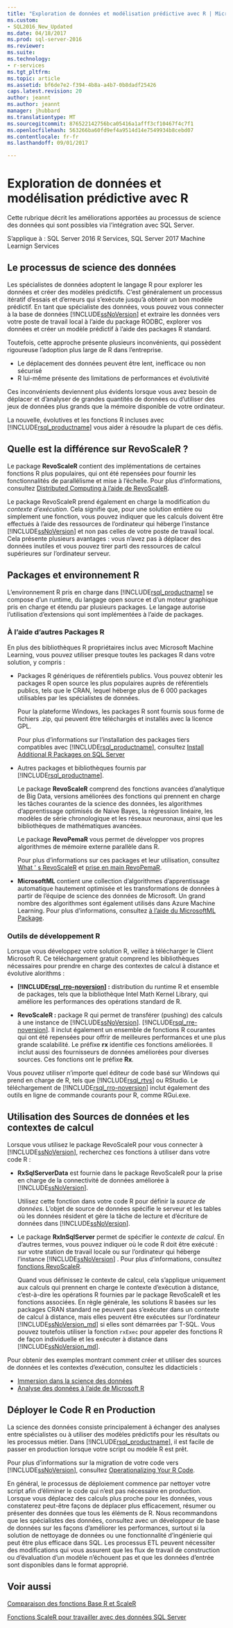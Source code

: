 ```yaml
---
title: "Exploration de données et modélisation prédictive avec R | Microsoft Docs"
ms.custom:
- SQL2016_New_Updated
ms.date: 04/18/2017
ms.prod: sql-server-2016
ms.reviewer: 
ms.suite: 
ms.technology:
- r-services
ms.tgt_pltfrm: 
ms.topic: article
ms.assetid: bf6de7e2-f394-4b8a-a4b7-0b8dadf25426
caps.latest.revision: 20
author: jeannt
ms.author: jeannt
manager: jhubbard
ms.translationtype: MT
ms.sourcegitcommit: 876522142756bca05416a1afff3cf10467f4c7f1
ms.openlocfilehash: 563266ba60fd9ef4a9514d14e7549934b8cebd07
ms.contentlocale: fr-fr
ms.lasthandoff: 09/01/2017

---
```

# <a name="data-exploration-and-predictive-modeling-with-r"></a>Exploration de données et modélisation prédictive avec R

Cette rubrique décrit les améliorations apportées au processus de science des données qui sont possibles via l’intégration avec SQL Server.

S’applique à : SQL Server 2016 R Services, SQL Server 2017 Machine Learnign Services

## <a name="the-data-science-process"></a>Le processus de science des données

Les spécialistes de données adoptent le langage R pour explorer les données et créer des modèles prédictifs. C’est généralement un processus itératif d’essais et d’erreurs qui s’exécute jusqu’à obtenir un bon modèle prédictif. En tant que spécialiste des données, vous pouvez vous connecter à la base de données [!INCLUDE[ssNoVersion](../../includes/ssnoversion-md.md)] et extraire les données vers votre poste de travail local à l’aide du package RODBC, explorer vos données et créer un modèle prédictif à l’aide des packages R standard.

Toutefois, cette approche présente plusieurs inconvénients, qui possèdent rigoureuse l’adoption plus large de R dans l’entreprise. 

+ Le déplacement des données peuvent être lent, inefficace ou non sécurisé
+ R lui-même présente des limitations de performances et évolutivité

Ces inconvénients deviennent plus évidents lorsque vous avez besoin de déplacer et d’analyser de grandes quantités de données ou d’utiliser des jeux de données plus grands que la mémoire disponible de votre ordinateur.

La nouvelle, évolutives et les fonctions R incluses avec [!INCLUDE[rsql_productname](../../includes/rsql-productname-md.md)] vous aider à résoudre la plupart de ces défis. 

## <a name="whats-different-about-revoscaler"></a>Quelle est la différence sur RevoScaleR ?

Le package **RevoScaleR** contient des implémentations de certaines fonctions R plus populaires, qui ont été repensées pour fournir les fonctionnalités de parallélisme et mise à l’échelle. Pour plus d’informations, consultez [Distributed Computing à l’aide de RevoScaleR](https://msdn.microsoft.com/microsoft-r/scaler-distributed-computing).

Le package RevoScaleR prend également en charge la modification du *contexte d’exécution*. Cela signifie que, pour une solution entière ou simplement une fonction, vous pouvez indiquer que les calculs doivent être effectués à l’aide des ressources de l’ordinateur qui héberge l’instance [!INCLUDE[ssNoVersion](../../includes/ssnoversion-md.md)] et non pas celles de votre poste de travail local. Cela présente plusieurs avantages : vous n’avez pas à déplacer des données inutiles et vous pouvez tirer parti des ressources de calcul supérieures sur l’ordinateur serveur.

## <a name="r-environment-and-packages"></a>Packages et environnement R

L’environnement R pris en charge dans [!INCLUDE[rsql_productname](../../includes/rsql-productname-md.md)] se compose d’un runtime, du langage open source et d’un moteur graphique pris en charge et étendu par plusieurs packages. Le langage autorise l’utilisation d’extensions qui sont implémentées à l’aide de packages.  

### <a name="using-other-r-packages"></a>À l’aide d’autres Packages R

En plus des bibliothèques R propriétaires inclus avec Microsoft Machine Learning, vous pouvez utiliser presque toutes les packages R dans votre solution, y compris :

+ Packages R génériques de référentiels publics. Vous pouvez obtenir les packages R open source les plus populaires auprès de référentiels publics, tels que le CRAN, lequel héberge plus de 6 000 packages utilisables par les spécialistes de données.
  
  Pour la plateforme Windows, les packages R sont fournis sous forme de fichiers .zip, qui peuvent être téléchargés et installés avec la licence GPL.  
  
  Pour plus d’informations sur l’installation des packages tiers compatibles avec [!INCLUDE[rsql_productname](../../includes/rsql-productname-md.md)], consultez [Install Additional R Packages on SQL Server](../../advanced-analytics/r/install-additional-r-packages-on-sql-server.md)  
  
+ Autres packages et bibliothèques fournis par [!INCLUDE[rsql_productname](../../includes/rsql-productname-md.md)].   
  
     Le package **RevoScaleR** comprend des fonctions avancées d’analytique de Big Data, versions améliorées des fonctions qui prennent en charge les tâches courantes de la science des données, les algorithmes d’apprentissage optimisés de Naive Bayes, la régression linéaire, les modèles de série chronologique et les réseaux neuronaux, ainsi que les bibliothèques de mathématiques avancées.  
  
     Le package **RevoPemaR** vous permet de développer vos propres algorithmes de mémoire externe parallèle dans R.  
  
     Pour plus d’informations sur ces packages et leur utilisation, consultez [What ' s RevoScaleR](https://msdn.microsoft.com/microsoft-r/scaler-user-guide-introduction) et [prise en main RevoPemaR](https://msdn.microsoft.com/microsoft-r/pemar-getting-started). 

+ **MicrosoftML** contient une collection d’algorithmes d’apprentissage automatique hautement optimisée et les transformations de données à partir de l’équipe de science des données de Microsoft. Un grand nombre des algorithmes sont également utilisés dans Azure Machine Learning. Pour plus d’informations, consultez [à l’aide du MicrosoftML Package](../../advanced-analytics/using-the-microsoftml-package.md).

### <a name="r-development-tools"></a>Outils de développement R

Lorsque vous développez votre solution R, veillez à télécharger le Client Microsoft R. Ce téléchargement gratuit comprend les bibliothèques nécessaires pour prendre en charge des contextes de calcul à distance et évolutive alorithms :

+ **[!INCLUDE[rsql_rro-noversion](../../includes/rsql-rro-noversion-md.md)] :** distribution du runtime R et ensemble de packages, tels que la bibliothèque Intel Math Kernel Library, qui améliore les performances des opérations standard de R.  
  
+ **RevoScaleR :** package R qui permet de transférer (pushing) des calculs à une instance de [!INCLUDE[ssNoVersion](../../includes/ssnoversion-md.md)]. [!INCLUDE[rsql_rre-noversion](../../includes/rsql-rre-noversion-md.md)]. Il inclut également un ensemble de fonctions R courantes qui ont été repensées pour offrir de meilleures performances et une plus grande scalabilité. Le préfixe **rx** identifie ces fonctions améliorées. Il inclut aussi des fournisseurs de données améliorées pour diverses sources. Ces fonctions ont le préfixe **Rx**.

Vous pouvez utiliser n’importe quel éditeur de code basé sur Windows qui prend en charge de R, tels que [!INCLUDE[rsql_rtvs](../../includes/rsql-rtvs-md.md)] ou RStudio. Le téléchargement de [!INCLUDE[rsql_rro-noversion](../../includes/rsql-rro-noversion-md.md)] inclut également des outils en ligne de commande courants pour R, comme RGui.exe.

## <a name="use-new-data-sources-and-compute-contexts"></a>Utilisation des Sources de données et les contextes de calcul

Lorsque vous utilisez le package RevoScaleR pour vous connecter à [!INCLUDE[ssNoVersion](../../includes/ssnoversion-md.md)], recherchez ces fonctions à utiliser dans votre code R :

+ **RxSqlServerData** est fournie dans le package RevoScaleR pour la prise en charge de la connectivité de données améliorée à [!INCLUDE[ssNoVersion](../../includes/ssnoversion-md.md)].
  
     Utilisez cette fonction dans votre code R pour définir la *source de données*. L’objet de source de données spécifie le serveur et les tables où les données résident et gère la tâche de lecture et d’écriture de données dans [!INCLUDE[ssNoVersion](../../includes/ssnoversion-md.md)].
  
-   Le package **RxInSqlServer** permet de spécifier le *contexte de calcul*.  En d’autres termes, vous pouvez indiquer où le code R doit être exécuté : sur votre station de travail locale ou sur l’ordinateur qui héberge l’instance [!INCLUDE[ssNoVersion](../../includes/ssnoversion-md.md)] .  Pour plus d’informations, consultez [fonctions RevoScaleR](https://msdn.microsoft.com/microsoft-r/scaler/scaler).
  
     Quand vous définissez le contexte de calcul, cela s’applique uniquement aux calculs qui prennent en charge le contexte d’exécution à distance, c’est-à-dire les opérations R fournies par le package RevoScaleR et les fonctions associées. En règle générale, les solutions R basées sur les packages CRAN standard ne peuvent pas s’exécuter dans un contexte de calcul à distance, mais elles peuvent être exécutées sur l’ordinateur [!INCLUDE[ssNoVersion_md](../../includes/ssnoversion-md.md)] si elles sont démarrées par T-SQL. Vous pouvez toutefois utiliser la fonction `rxExec` pour appeler des fonctions R de façon individuelle et les exécuter à distance dans [!INCLUDE[ssNoVersion_md](../../includes/ssnoversion-md.md)].

Pour obtenir des exemples montrant comment créer et utiliser des sources de données et les contextes d’exécution, consultez les didacticiels :

+ [Immersion dans la science des données](../../advanced-analytics/tutorials/deepdive-data-science-deep-dive-using-the-revoscaler-packages.md)  
+  [Analyse des données à l’aide de Microsoft R](https://msdn.microsoft.com/en-us/microsoft-r/data-analysis-in-microsoft-r)

## <a name="deploy-r-code-to-production"></a>Déployer le Code R en Production

La science des données consiste principalement à échanger des analyses entre spécialistes ou à utiliser des modèles prédictifs pour les résultats ou les processus métier. Dans [!INCLUDE[rsql_productname](../../includes/rsql-productname-md.md)], il est facile de passer en production lorsque votre script ou modèle R est prêt.

Pour plus d’informations sur la migration de votre code vers [!INCLUDE[ssNoVersion](../../includes/ssnoversion-md.md)], consultez [Operationalizing Your R Code](../../advanced-analytics/r/operationalizing-your-r-code.md).

En général, le processus de déploiement commence par nettoyer votre script afin d’éliminer le code qui n’est pas nécessaire en production. Lorsque vous déplacez des calculs plus proche pour les données, vous constaterez peut-être façons de déplacer plus efficacement, résumer ou présenter des données que tous les éléments de R.  Nous recommandons que les spécialistes des données, consultez avec un développeur de base de données sur les façons d’améliorer les performances, surtout si la solution de nettoyage de données ou une fonctionnalité d’ingénierie qui peut être plus efficace dans SQL. Les processus ETL peuvent nécessiter des modifications qui vous assurent que les flux de travail de construction ou d’évaluation d’un modèle n’échouent pas et que les données d’entrée sont disponibles dans le format approprié.

## <a name="see-also"></a>Voir aussi

[Comparaison des fonctions Base R et ScaleR](https://msdn.microsoft.com/microsoft-r/scaler/compare-base-r-scaler-functions)

[Fonctions ScaleR pour travailler avec des données SQL Server](../../advanced-analytics/r/scaler-functions-for-working-with-sql-server-data.md)


